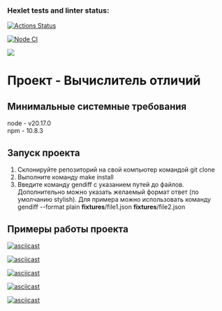 ### Hexlet tests and linter status:
[![Actions Status](https://github.com/DramaLam/frontend-project-46/actions/workflows/hexlet-check.yml/badge.svg)](https://github.com/DramaLam/frontend-project-46/actions)

[![Node CI](https://github.com/DramaLam/frontend-project-46/actions/workflows/check-project.yml/badge.svg)](https://github.com/DramaLam/frontend-project-46/actions/workflows/check-project.yml)

<a href="https://codeclimate.com/github/DramaLam/frontend-project-46/maintainability"><img src="https://api.codeclimate.com/v1/badges/538c5e3b8b40ac6d1c5a/maintainability" /></a>

# Проект - Вычислитель отличий

## Минимальные системные требования
node - v20.17.0<br>
npm - 10.8.3

## Запуск проекта
1. Склонируйте репозиторий на свой компьютер командой git clone
2. Выполните команду make install
3. Введите команду gendiff с указанием путей до файлов. Дополнительно можно указать желаемый формат ответ (по умолчанию stylish).
   Для примера можно использовать команду gendiff --format plain __fixtures__/file1.json __fixtures__/file2.json

## Примеры работы проекта
[![asciicast](https://asciinema.org/a/5A2nVbwAzZ13z6cAFTU4goFh4.svg)](https://asciinema.org/a/5A2nVbwAzZ13z6cAFTU4goFh4)

[![asciicast](https://asciinema.org/a/LOLETKIcNS60QG5u42HOWUAoF.svg)](https://asciinema.org/a/LOLETKIcNS60QG5u42HOWUAoF)

[![asciicast](https://asciinema.org/a/DVh0CdjRbEHAjMqrCdnfOR6Pu.svg)](https://asciinema.org/a/DVh0CdjRbEHAjMqrCdnfOR6Pu)

[![asciicast](https://asciinema.org/a/Id7ZoNZ4zyfbTHiHu8Bzl1MWv.svg)](https://asciinema.org/a/Id7ZoNZ4zyfbTHiHu8Bzl1MWv)

[![asciicast](https://asciinema.org/a/zoyx60oJLnJQmF1PkcswZZx0l.svg)](https://asciinema.org/a/zoyx60oJLnJQmF1PkcswZZx0l)
